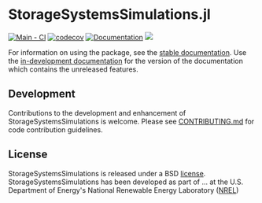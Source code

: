 # StorageSystemsSimulations.jl

[![Main - CI](https://github.com/NREL-Sienna/StorageSystemsSimulations.jl/actions/workflows/main-tests.yml/badge.svg)](https://github.com/NREL-Sienna/StorageSystemsSimulations.jl/actions/workflows/main-tests.yml)
[![codecov](https://codecov.io/gh/NREL-Sienna/StorageSystemsSimulations.jl/branch/main/graph/badge.svg?token=sML4kPw4Z9)](https://codecov.io/gh/NREL-Sienna/StorageSystemsSimulations.jl)
[![Documentation](https://github.com/NREL-Sienna/StorageSystemsSimulations.jl/workflows/Documentation/badge.svg)](https://nrel-sienna.github.io/StorageSystemsSimulations.jl/stable/)
[<img src="https://img.shields.io/badge/slack-@Sienna/PSY-sienna.svg?logo=slack">](https://join.slack.com/t/nrel-sienna/shared_invite/zt-glam9vdu-o8A9TwZTZqqNTKHa7q3BpQ)


For information on using the package, see the [stable documentation](https://nrel-sienna.github.io/StorageSystemsSimulations.jl/stable/). Use the [in-development documentation](https://nrel-sienna.github.io/StorageSystemsSimulations.jl/dev/) for the version of the documentation which contains the unreleased features.

## Development

Contributions to the development and enhancement of StorageSystemsSimulations is welcome. Please see [CONTRIBUTING.md](https://github.com/NREL-Sienna/StorageSystemsSimulations.jl/blob/master/CONTRIBUTING.md) for code contribution guidelines.

## License

StorageSystemsSimulations is released under a BSD [license](https://github.com/NREL-Sienna/StorageSystemsSimulations/blob/master/LICENSE). StorageSystemsSimulations has been developed as part of ... at the U.S. Department of Energy's National Renewable Energy Laboratory ([NREL](https://www.nrel.gov/))
